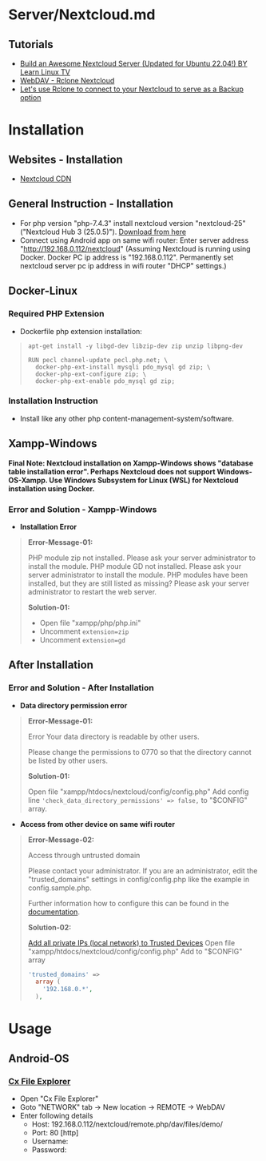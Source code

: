# Server/Nextcloud.md

## Tutorials
* [Build an Awesome Nextcloud Server (Updated for Ubuntu 22.04!) BY Learn Linux TV](https://www.youtube.com/watch?v=5IUKE3oA7AY)
* [WebDAV - Rclone Nextcloud](https://rclone.org/webdav/)
* [Let's use Rclone to connect to your Nextcloud to serve as a Backup option](https://www.youtube.com/watch?v=RIWF3WK4dD8)

# Installation

## Websites - Installation
* [Nextcloud CDN](https://download.nextcloud.com/server/releases/)

## General Instruction - Installation
* For php version "php-7.4.3" install nextcloud version "nextcloud-25" ("Nextcloud Hub 3 (25.0.5)"). [Download from here](https://download.nextcloud.com/server/releases/latest-25.zip)
* Connect using Android app on same wifi router: Enter server address "http://192.168.0.112/nextcloud" (Assuming Nextcloud is running using Docker. Docker PC ip address is "192.168.0.112". Permanently set nextcloud server pc ip address in wifi router "DHCP" settings.)

## Docker-Linux

### Required PHP Extension
* Dockerfile php extension installation:
>```shellscript
> apt-get install -y libgd-dev libzip-dev zip unzip libpng-dev
>```
>
> ```shellscript
> RUN pecl channel-update pecl.php.net; \
>   docker-php-ext-install mysqli pdo_mysql gd zip; \
>   docker-php-ext-configure zip; \
>   docker-php-ext-enable pdo_mysql gd zip;
> ```
### Installation Instruction
* Install like any other php content-management-system/software.

## Xampp-Windows

**Final Note: Nextcloud installation on Xampp-Windows shows "database table installation error". Perhaps Nextcloud does not support Windows-OS-Xampp. Use Windows Subsystem for Linux (WSL) for Nextcloud installation using Docker.**

### Error and Solution - Xampp-Windows

* **Installation Error**

> **Error-Message-01:**
>
> PHP module zip not installed.
> Please ask your server administrator to install the module.
> PHP module GD not installed.
> Please ask your server administrator to install the module.
> PHP modules have been installed, but they are still listed as missing?
> Please ask your server administrator to restart the web server.
>
> **Solution-01:**
>
> * Open file "xampp/php/php.ini"
> * Uncomment `extension=zip`
> * Uncomment `extension=gd`

## After Installation

### Error and Solution - After Installation

* **Data directory permission error**

> **Error-Message-01:**
>
> Error
> Your data directory is readable by other users.
>
> Please change the permissions to 0770 so that the directory cannot be listed by other users.
>
> **Solution-01:**
>
> Open file "xampp/htdocs/nextcloud/config/config.php"
> Add config line `'check_data_directory_permissions' => false,` to "$CONFIG" array.

* **Access from other device on same wifi router**

> **Error-Message-02:**
> 
> Access through untrusted domain
>
> Please contact your administrator. If you are an administrator, edit the "trusted_domains" settings in config/config.php like the example in config.sample.php.
>
> Further information how to configure this can be found in the [documentation](https://docs.nextcloud.com/server/25/admin_manual/installation/installation_wizard.html#trusted-domains).
>
> **Solution-02:**
>
> [Add all private IPs (local network) to Trusted Devices](https://help.nextcloud.com/t/add-all-private-ips-local-network-to-trusted-devices/2524)
> Open file "xampp/htdocs/nextcloud/config/config.php"
> Add to "$CONFIG" array
> ```php
> 'trusted_domains' =>
>   array (
>     '192.168.0.*',
>   ),
> ```

# Usage

## Android-OS

### [Cx File Explorer](https://play.google.com/store/apps/details?id=com.cxinventor.file.explorer&hl=en&gl=US)
* Open "Cx File Explorer"
* Goto "NETWORK" tab -> New location -> REMOTE -> WebDAV
* Enter following details
  * Host: 192.168.0.112/nextcloud/remote.php/dav/files/demo/
  * Port: 80 [http]
  * Username: <Nextcloud login username>
  * Password: <Nextcloud login password>
